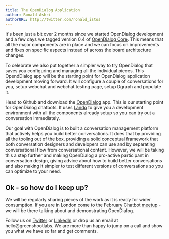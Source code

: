 ```yaml
---
title: The OpenDialog Application
author: Ronald Ashri
authorURL: http://twitter.com/ronald_istos
---
```


It's been just a bit over 2 months since we started OpenDialog development and a few days we tagged version 0.4 of [OpenDialog Core](https://github.com/opendialogai/core/releases/tag/0.4.0). This means that all the major components are in place and we can focus on improvements and fixes on specific aspects instead of across the board architecture changes. 

To celebrate we also put together a simpler way to try OpenDialog that saves you configuring and managing all the individual pieces. This OpendDialog app will be the starting point for OpenDialog application development moving forward. It will configure a couple of conversations for you, setup webchat and webchat testing page, setup Dgraph and populate it. 

Head to Github and download the [OpenDialog](https://github.com/opendialogai/opendialog) app. This is our starting point for OpenDialog chatbots. It uses [Lando](https://docs.devwithlando.io) to give you a development environment with all the components already setup so you can try out a conversation immediately.

Our goal with OpenDialog is to built a conversation management platform that actively helps you build better conversations. It does that by providing all the tooling out of the box, providing a solid conceptual framework that both conversation designers and developers can use and by separating conversational flow from conversational content. However, we will be taking this a step further and making OpenDialog a pro-active participant in conversation design, giving advice about how to build better conversations and also making it simpler to test different versions of conversations so you can optimize to your need.  

## Ok - so how do I keep up?

We will be regularly sharing pieces of the work as it is ready for wider consumption. If you are in London come to the February Chatbot [meetup](https://www.meetup.com/Messaging-Bots-London/events/257034547/) - we will be there talking about and demonstrating OpenDialog.

Follow us on [Twitter](https://twitter.com/greenshootlabs) or [LinkedIn](https://www.linkedin.com/company/greenshoot-labs/) or drop us an email at hello@greenshootlabs. We are more than happy to jump on a call and show you what we have so far and get comments. 

